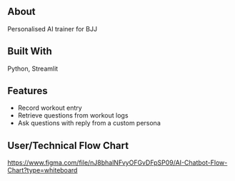 ## About

Personalised AI trainer for BJJ

## Built With

Python, Streamlit

## Features

- Record workout entry
- Retrieve questions from workout logs
- Ask questions with reply from a custom persona

## User/Technical Flow Chart
https://www.figma.com/file/nJ8bhalNFvyOFGvDFpSP09/AI-Chatbot-Flow-Chart?type=whiteboard
